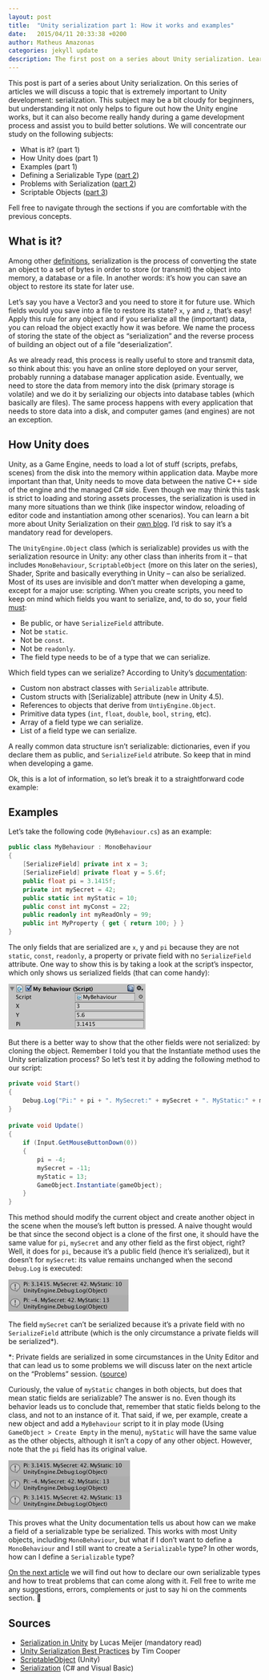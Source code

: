 ```yaml
---
layout: post
title:  "Unity serialization part 1: How it works and examples"
date:   2015/04/11 20:33:38 +0200
author: Matheus Amazonas
categories: jekyll update
description: The first post on a series about Unity serialization. Learn about what serialization is, how Unity does it, serializable types and ScriptableObject.
---
```

This post is part of a series about Unity serialization.  On this series of articles we will discuss a topic that is extremely  important to Unity development: serialization. This subject may be a bit cloudy for beginners, but understanding it not only helps to figure out how the Unity engine works, but it can also become really handy during a game development process and assist you to build better solutions. We will concentrate our study on the following subjects:

- What is it? (part 1)
- How Unity does (part 1)
- Examples (part 1)
- Defining a Serializable Type ([part 2](unity_serialization_2))
- Problems with Serialization ([part 2](unity_serialization_2))
- Scriptable Objects ([part 3](unity_serialization_3))

Fell free to navigate through the sections if you are comfortable with the previous concepts.

## What is it?

Among other [definitions](https://msdn.microsoft.com/en-us/library/ms233843.aspx), serialization is the process of converting the state an object to a set of bytes in order to store (or transmit) the object into memory, a database or a file. In another words: it’s how you can save an object to restore its state for later use.

Let’s say you have a Vector3 and you need to store it for future use. Which fields would you save into a file to restore its state? `x`, `y` and `z`, that’s easy! Apply this rule for any object and if you serialize all the (important) data, you can reload the object exactly how it was before. We name the process of storing the state of the object as “serialization” and the reverse process of building an object out of a file “deserialization”.

As we already read, this process is really useful to store and transmit data, so think about this: you have an online store deployed on your server, probably running a database manager application aside. Eventually, we need to store the data from memory into the disk (primary storage is volatile) and we do it by serializing our objects into database tables (which basically are files). The same process happens with every application that needs to store data into a disk, and computer games (and engines) are not an exception.

## How Unity does

Unity, as a Game Engine, needs to load a lot of stuff (scripts, prefabs, scenes) from the disk into the memory within application data. Maybe more important than that, Unity needs to move data between the native C++ side of the engine and the managed C# side. Even though we may think this task is strict to loading and storing assets processes, the serialization is used in many more situations than we think (like inspector window, reloading of editor code and instantiation among other scenarios). You can learn a bit more about Unity Serialization on their [own blog](http://blogs.unity3d.com/2014/06/24/serialization-in-unity/). I’d risk to say it’s a mandatory read for developers.

The `UnityEngine.Object` class (which is serializable) provides us with the serialization resource in Unity: any other class than inherits from it – that includes `MonoBehaviour`, `ScriptableObject` (more on this later on the series), Shader, Sprite and basically everything in Unity – can also be serialized. Most of its uses are invisible and don’t matter when developing a game, except for a major use: scripting. When you create scripts, you need to keep on mind which fields you want to serialize, and, to do so, your field [must](http://blogs.unity3d.com/2014/06/24/serialization-in-unity/):

- Be public, or have `SerializeField` attribute.
- Not be `static`.
- Not be `const`.
- Not be `readonly`.
- The field type needs to be of a type that we can serialize.

Which field types can we serialize? According to Unity’s [documentation](http://docs.unity3d.com/Manual/script-Serialization.html):

- Custom non abstract classes with `Serializable` attribute.
- Custom structs with [Serializable] attribute (new in Unity 4.5).
- References to objects that derive from `UntiyEngine.Object`.
- Primitive data types (`int`, `float`, `double`, `bool`, `string`, etc).
- Array of a field type we can serialize.
- List of a field type we can serialize.

A really common data structure isn’t serializable: dictionaries, even if you declare them as public, and `SerializeField` atribute. So keep that in mind when developing a game.

Ok, this is a lot of information, so let’s break it to a straightforward code example:

## Examples

Let’s take the following code (`MyBehaviour.cs`) as an example:

```csharp
public class MyBehaviour : MonoBehaviour
{
	[SerializeField] private int x = 3;
	[SerializeField] private float y = 5.6f;
	public float pi = 3.1415f;
	private int mySecret = 42;
	public static int myStatic = 10;
	public const int myConst = 22;
	public readonly int myReadOnly = 99;
	public int MyProperty { get { return 100; } }
}
```

The only fields that are serialized are `x`, y and `pi` because they are not `static`, `const`, `readonly`, a property or private field with no `SerializeField` attribute. One way to show this is by taking a look at the script’s inspector, which only shows us serialized fields (that can come handy):

![](/assets/images/post3/screen-shot-2015-04-08-at-10-48-08-pm.png)

But there is a better way to show that the other fields were not serialized: by cloning the object. Remember I told you that the Instantiate method uses the Unity serialization process? So let’s test it by adding the following method to our script:

```csharp
private void Start()
{
	Debug.Log("Pi:" + pi + ". MySecret:" + mySecret + ". MyStatic:" + myStatic);
}

private void Update()
{
	if (Input.GetMouseButtonDown(0))
	{
		pi = -4;
		mySecret = -11;
		myStatic = 13;
		GameObject.Instantiate(gameObject);
	}
}
```

This method should modify the current object and create another object in the scene when the mouse’s left button is pressed. A naive thought would be that since the second object is a clone of the first one, it should have the same value for `pi`, `mySecret` and any other field as the first object, right? Well, it does for `pi`, because it’s a public field (hence it’s serialized), but it doesn’t for `mySecret`: its value remains unchanged when the second `Debug.Log` is executed:

![](/assets/images/post3/screen-shot-2016-11-03-at-3-47-32-pm.png)

The field `mySecret` can’t be serialized because it’s a private field with no `SerializeField` attribute (which is the only circumstance a private fields will be serialized\*).

\*: Private fields are serialized in some circumstances in the Unity Editor and that can lead us to some problems we will discuss later on the next article on the “Problems” session. ([source](http://blogs.unity3d.com/2012/10/25/unity-serialization/))

Curiously, the value of `myStatic` changes in both objects, but does that mean static fields are serializable? The answer is no. Even though its behavior leads us to conclude that, remember that static fields belong to the class, and not to an instance of it. That said, if we, per example, create a new object and add a `MyBehaviour` script to it in play mode (Using `GameObject > Create Empty` in the menu), `myStatic` will have the same value as the other objects, although it isn’t a copy of any other object. However, note that the `pi` field has its original value.

![](/assets/images/post3/screen-shot-2016-11-03-at-3-51-03-pm.png)

This proves what the Unity documentation tells us about how can we make a field of a serializable type be serialized. This works with most Unity objects, including `MonoBehaviour`, but what if I don’t want to define a `MonoBehaviour` and I still want to create a `Serializable` type? In other words, how can I define a `Serializable` type?

[On the next article](unity_serialization_2) we will find out how to declare our own serializable types and how to treat problems that can come along with it. Fell free to write me any suggestions, errors, complements or just to say hi on the comments section. 🙂

## Sources

- [Serialization in Unity](http://blogs.unity3d.com/2014/06/24/serialization-in-unity/) by Lucas Meijer (mandatory read)
- [Unity Serialization Best Practices](http://blogs.unity3d.com/2012/10/25/unity-serialization/) by Tim Cooper
- [ScriptableObject](http://docs.unity3d.com/Manual/class-ScriptableObject.html) (Unity)
- [Serialization](https://msdn.microsoft.com/en-us/library/ms233843.aspx) (C# and Visual Basic)